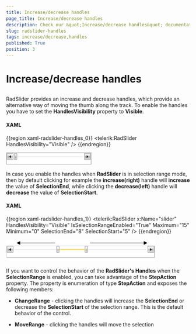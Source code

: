 ```yaml
---
title: Increase/decrease handles
page_title: Increase/decrease handles
description: Check our &quot;Increase/decrease handles&quot; documentation article for the RadSlider {{ site.framework_name }} control.
slug: radslider-handles
tags: increase/decrease,handles
published: True
position: 3
---
```


# Increase/decrease handles



## 

RadSlider provides an increase and decrease handles, which provide an alternative way of moving the thumb along the track. To enable the handles you have to set the __HandlesVisibility__ property to __Visible__.

#### __XAML__

{{region xaml-radslider-handles_0}}
	<telerik:RadSlider HandlesVisibility="Visible" />
{{endregion}}

![WPF RadSlider ](images/radslider_features_handles.png)

In case you enable the handles when __RadSlider__ is in selection range mode, then by default clicking for example the __increase(right)__ handle will __increase__ the value of __SelectionEnd__, while clicking the __decrease(left)__ handle will __decrease__ the value of __SelectionStart__.

#### __XAML__

{{region xaml-radslider-handles_1}}
	<telerik:RadSlider x:Name="slider" 
	               HandlesVisibility="Visible"
	               IsSelectionRangeEnabled="True"
	               Maximum="15"
	               Minimum="0"
	               SelectionEnd="8"
	               SelectionStart="5" />
{{endregion}}

![WPF RadSlider ](images/radslider_features_handles_range.png)

If you want to control the behavior of the __RadSlider's Handles__ when the __SelectionRange__ is enabled, you can take advantage of the __StepAction__ property. The property is enumeration of type __StepAction__ and exposes the following members:

* __ChangeRange__ - clicking the handles will increase the __SelectionEnd__ or decrease the __SelectionStart__ of the selection range. This is the default behavior of the control.

* __MoveRange__ - clicking the handles will move the selection 
